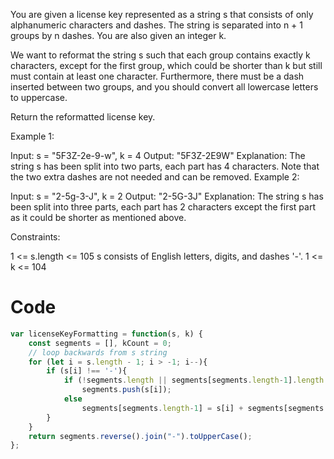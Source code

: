You are given a license key represented as a string s that consists of only alphanumeric characters and dashes. The string is separated into n + 1 groups by n dashes. You are also given an integer k.

We want to reformat the string s such that each group contains exactly k characters, except for the first group, which could be shorter than k but still must contain at least one character. Furthermore, there must be a dash inserted between two groups, and you should convert all lowercase letters to uppercase.

Return the reformatted license key.



Example 1:

Input: s = "5F3Z-2e-9-w", k = 4
Output: "5F3Z-2E9W"
Explanation: The string s has been split into two parts, each part has 4 characters.
Note that the two extra dashes are not needed and can be removed.
Example 2:

Input: s = "2-5g-3-J", k = 2
Output: "2-5G-3J"
Explanation: The string s has been split into three parts, each part has 2 characters except the first part as it could be shorter as mentioned above.


Constraints:

1 <= s.length <= 105
s consists of English letters, digits, and dashes '-'.
1 <= k <= 104

# Code
```js
var licenseKeyFormatting = function(s, k) {
    const segments = [], kCount = 0;
    // loop backwards from s string
    for (let i = s.length - 1; i > -1; i--){
        if (s[i] !== '-'){
            if (!segments.length || segments[segments.length-1].length === k)
                segments.push(s[i]);
            else 
                segments[segments.length-1] = s[i] + segments[segments.length-1];
        }
    }
    return segments.reverse().join("-").toUpperCase();
};
```